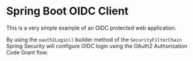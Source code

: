 # Spring Boot OIDC Client

This is a very simple example of an OIDC protected web application.

By using the `oauth2Login()` builder method of the `SecurityFilterChain` Spring Security will configure
OIDC login using the OAuth2 Authorization Code Grant flow.
